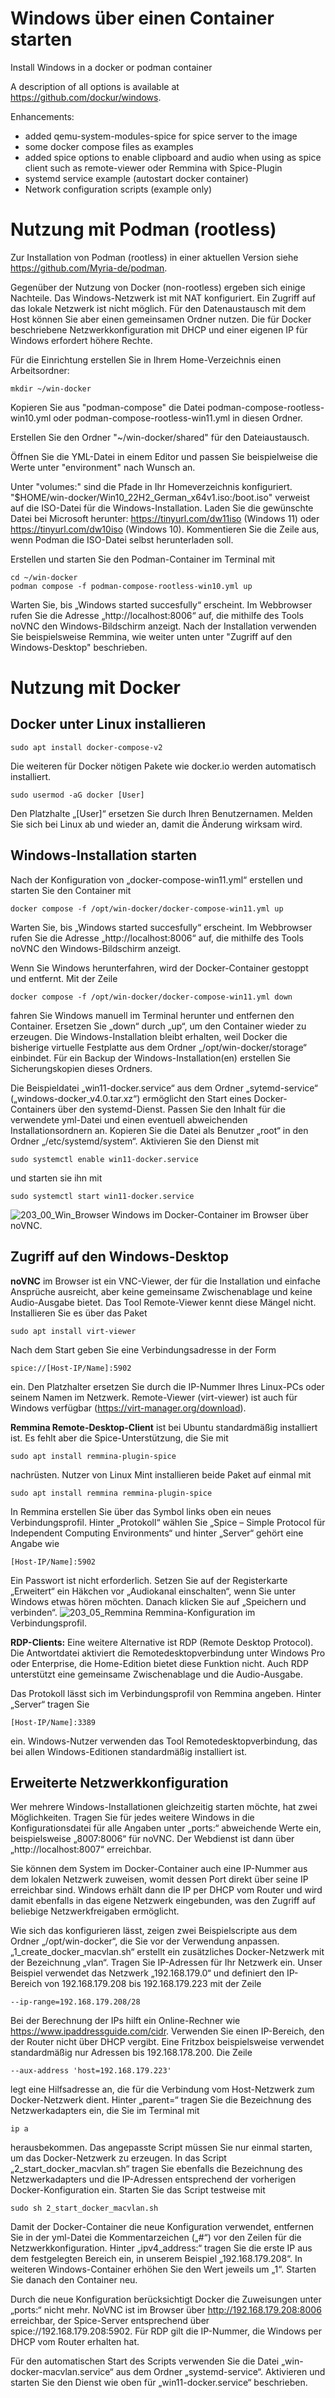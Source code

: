 # Windows über einen Container starten
Install Windows in a docker or podman container

A description of all options is available at https://github.com/dockur/windows.

Enhancements:
- added qemu-system-modules-spice for spice server to the image
- some docker compose files as examples
- added spice options to enable clipboard and audio when using as spice client such as remote-viewer oder Remmina with Spice-Plugin
- systemd service example (autostart docker container)
- Network configuration scripts (example only)


# Nutzung mit Podman (rootless)
Zur Installation von Podman (rootless) in einer aktuellen Version siehe https://github.com/Myria-de/podman.

Gegenüber der Nutzung von Docker (non-rootless) ergeben sich einige Nachteile. Das Windows-Netzwerk ist mit NAT konfiguriert. Ein Zugriff auf das lokale Netzwerk ist nicht möglich. Für den Datenaustausch mit dem Host können Sie aber einen gemeinsamen Ordner nutzen. Die für Docker beschriebene Netzwerkkonfiguration mit DHCP und einer eigenen IP für Windows erfordert höhere Rechte.

Für die Einrichtung erstellen Sie in Ihrem Home-Verzeichnis einen Arbeitsordner:
```
mkdir ~/win-docker
```
Kopieren Sie aus "podman-compose" die Datei podman-compose-rootless-win10.yml oder podman-compose-rootless-win11.yml in diesen Ordner.

Erstellen Sie den Ordner "~/win-docker/shared" für den Dateiaustausch.

Öffnen Sie die YML-Datei in einem Editor und passen Sie beispielweise die Werte unter "environment" nach Wunsch an.

Unter "volumes:" sind die Pfade in Ihr Homeverzeichnis konfiguriert. "$HOME/win-docker/Win10_22H2_German_x64v1.iso:/boot.iso" verweist auf die ISO-Datei für die Windows-Installation. Laden Sie die gewünschte Datei bei Microsoft herunter: https://tinyurl.com/dw11iso (Windows 11) oder https://tinyurl.com/dw10iso (Windows 10). Kommentieren Sie die Zeile aus, wenn Podman die ISO-Datei selbst herunterladen soll.

Erstellen und starten Sie den Podman-Container im Terminal mit
```
cd ~/win-docker
podman compose -f podman-compose-rootless-win10.yml up
```
Warten Sie, bis „Windows started succesfully“ erscheint. Im Webbrowser rufen Sie die Adresse „http://localhost:8006“ auf, die mithilfe des Tools noVNC den Windows-Bildschirm anzeigt. Nach der Installation verwenden Sie beispielsweise Remmina, wie weiter unten unter "Zugriff auf den Windows-Desktop" beschrieben. 

# Nutzung mit Docker

## Docker unter Linux installieren
```
sudo apt install docker-compose-v2
```
Die weiteren für Docker nötigen Pakete wie docker.io werden automatisch installiert.
```
sudo usermod -aG docker [User]
```
Den Platzhalte „[User]“ ersetzen Sie durch Ihren Benutzernamen. Melden Sie sich bei Linux ab und wieder an, damit die Änderung wirksam wird.

## Windows-Installation starten
Nach der Konfiguration von „docker-compose-win11.yml“ erstellen und starten Sie den Container mit
```
docker compose -f /opt/win-docker/docker-compose-win11.yml up
```
Warten Sie, bis „Windows started succesfully“ erscheint. Im Webbrowser rufen Sie die Adresse „http://localhost:8006“ auf, die mithilfe des Tools noVNC den Windows-Bildschirm anzeigt. 

Wenn Sie Windows herunterfahren, wird der Docker-Container gestoppt und entfernt. Mit der Zeile
```
docker compose -f /opt/win-docker/docker-compose-win11.yml down
```
fahren Sie Windows manuell im Terminal herunter und entfernen den Container. Ersetzen Sie „down“ durch „up“, um den Container wieder zu erzeugen. Die Windows-Installation bleibt erhalten, weil Docker die bisherige virtuelle Festplatte aus dem Ordner „/opt/win-docker/storage“ einbindet. Für ein Backup der Windows-Installation(en) erstellen Sie Sicherungskopien dieses Ordners.

Die Beispieldatei „win11-docker.service“ aus dem Ordner „sytemd-service“ („windows-docker_v4.0.tar.xz“) ermöglicht den Start eines Docker-Containers über den systemd-Dienst. Passen Sie den Inhalt für die verwendete yml-Datei und einen eventuell abweichenden Installationsordnern an. Kopieren Sie die Datei als Benutzer „root“ in den Ordner „/etc/systemd/system“. Aktivieren Sie den Dienst mit
```
sudo systemctl enable win11-docker.service
```
und starten sie ihn mit
```
sudo systemctl start win11-docker.service
```
![203_00_Win_Browser](https://github.com/user-attachments/assets/bd26441e-aeb5-45ad-bdda-32e54ce8c412)
Windows im Docker-Container im Browser über noVNC.

## Zugriff auf den Windows-Desktop
**noVNC** im Browser ist ein VNC-Viewer, der für die Installation und einfache Ansprüche ausreicht, aber keine gemeinsame Zwischenablage und keine Audio-Ausgabe bietet. Das Tool Remote-Viewer kennt diese Mängel nicht. Installieren Sie es über das Paket
```
sudo apt install virt-viewer
```
Nach dem Start geben Sie eine Verbindungsadresse in der Form
```
spice://[Host-IP/Name]:5902
```
ein. Den Platzhalter ersetzen Sie durch die IP-Nummer Ihres Linux-PCs oder seinem Namen im Netzwerk. Remote-Viewer (virt-viewer) ist auch für Windows verfügbar (https://virt-manager.org/download).

**Remmina Remote-Desktop-Client** ist bei Ubuntu standardmäßig installiert ist. Es fehlt aber die Spice-Unterstützung, die Sie mit
```
sudo apt install remmina-plugin-spice
```
nachrüsten. Nutzer von Linux Mint installieren beide Paket auf einmal mit
```
sudo apt install remmina remmina-plugin-spice
```
In Remmina erstellen Sie über das Symbol links oben ein neues Verbindungsprofil. Hinter „Protokoll“ wählen Sie „Spice – Simple Protocol für Independent Computing Environments“ und hinter „Server“ gehört eine Angabe wie
```
[Host-IP/Name]:5902
```
Ein Passwort ist nicht erforderlich. Setzen Sie auf der Registerkarte „Erweitert“ ein Häkchen vor „Audiokanal einschalten“, wenn Sie unter Windows etwas hören möchten. Danach klicken Sie auf „Speichern und verbinden“.
![203_05_Remmina](https://github.com/user-attachments/assets/b48def57-e00d-41e4-adfd-b32d1bec5fd9)
Remmina-Konfiguration im Verbindungsprofil.

**RDP-Clients:** Eine weitere Alternative ist RDP (Remote Desktop Protocol). Die Antwortdatei aktiviert die Remotedesktopverbindung unter Windows Pro oder Enterprise, die Home-Edition bietet diese Funktion nicht. Auch RDP unterstützt eine gemeinsame Zwischenablage und die Audio-Ausgabe.

Das Protokoll lässt sich im Verbindungsprofil von Remmina angeben. Hinter „Server“ tragen Sie
```
[Host-IP/Name]:3389
```
ein. Windows-Nutzer verwenden das Tool Remotedesktopverbindung, das bei allen Windows-Editionen standardmäßig installiert ist.

## Erweiterte Netzwerkkonfiguration
Wer mehrere Windows-Installationen gleichzeitig starten möchte, hat zwei Möglichkeiten. Tragen Sie für jedes weitere Windows in die Konfigurationsdatei für alle Angaben unter „ports:“ abweichende Werte ein, beispielsweise „8007:8006“ für noVNC. Der Webdienst ist dann über „http://localhost:8007“ erreichbar.

Sie können dem System im Docker-Container auch eine IP-Nummer aus dem lokalen Netzwerk zuweisen, womit dessen Port direkt über seine IP erreichbar sind. Windows erhält dann die IP per DHCP vom Router und wird damit ebenfalls in das eigene Netzwerk eingebunden, was den Zugriff auf beliebige Netzwerkfreigaben ermöglicht.

Wie sich das konfigurieren lässt, zeigen zwei Beispielscripte aus dem Ordner „/opt/win-docker“, die Sie vor der Verwendung anpassen. „1_create_docker_macvlan.sh“ erstellt ein zusätzliches Docker-Netzwerk mit der Bezeichnung „vlan“. Tragen Sie IP-Adressen für Ihr Netzwerk ein. Unser Beispiel verwendet das Netzwerk „192.168.179.0“ und definiert den IP-Bereich von 192.168.179.208 bis 192.168.179.223 mit der Zeile
```
--ip-range=192.168.179.208/28
```

Bei der Berechnung der IPs hilft ein Online-Rechner wie https://www.ipaddressguide.com/cidr. Verwenden Sie einen IP-Bereich, den der Router nicht über DHCP vergibt. Eine Fritzbox beispielsweise verwendet standardmäßig nur Adressen bis 192.168.178.200. Die Zeile
```
--aux-address 'host=192.168.179.223'
```
legt eine Hilfsadresse an, die für die Verbindung vom Host-Netzwerk zum Docker-Netzwerk dient. Hinter „parent=“ tragen Sie die Bezeichnung des Netzwerkadapters ein, die Sie im Terminal mit
```
ip a
```
herausbekommen. Das angepasste Script müssen Sie nur einmal starten, um das Docker-Netzwerk zu erzeugen. 
In das Script „2_start_docker_macvlan.sh“ tragen Sie ebenfalls die Bezeichnung des Netzwerkadapters und die IP-Adressen entsprechend der vorherigen Docker-Konfiguration ein. Starten Sie das Script testweise mit
```
sudo sh 2_start_docker_macvlan.sh
```
Damit der Docker-Container die neue Konfiguration verwendet, entfernen Sie in der yml-Datei die Kommentarzeichen („#“) vor den Zeilen für die Netzwerkkonfiguration. Hinter „ipv4_address:“ tragen Sie die erste IP aus dem festgelegten Bereich ein, in unserem Beispiel „192.168.179.208“. In weiteren Windows-Container erhöhen Sie den Wert jeweils um „1“. Starten Sie danach den Container neu.

Durch die neue Konfiguration berücksichtigt Docker die Zuweisungen unter „ports:“ nicht mehr. NoVNC ist im Browser über http://192.168.179.208:8006 erreichbar, der Spice-Server entsprechend über spice://192.168.179.208:5902. Für RDP gilt die IP-Nummer, die Windows per DHCP vom Router erhalten hat.

Für den automatischen Start des Scripts verwenden Sie die Datei „win-docker-macvlan.service“ aus dem Ordner „systemd-service“. Aktivieren und starten Sie den Dienst wie oben für „win11-docker.service“ beschrieben.
